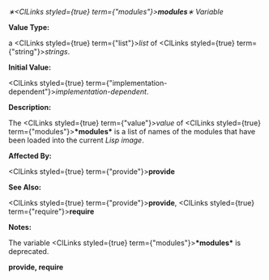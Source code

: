 *∗<ClLinks styled={true} term={"modules"}><b>*modules*</b></ClLinks>∗ Variable* 



**Value Type:** 



a <ClLinks styled={true} term={"list"}><i>list</i></ClLinks> of <ClLinks styled={true} term={"string"}><i>strings</i></ClLinks>. 



**Initial Value:** 



<ClLinks styled={true} term={"implementation-dependent"}><i>implementation-dependent</i></ClLinks>. 



**Description:** 



The <ClLinks styled={true} term={"value"}><i>value</i></ClLinks> of <ClLinks styled={true} term={"modules"}><b>\*modules\*</b></ClLinks> is a list of names of the modules that have been loaded into the current *Lisp image*. 



**Affected By:** 



<ClLinks styled={true} term={"provide"}><b>provide</b></ClLinks> 



**See Also:** 



<ClLinks styled={true} term={"provide"}><b>provide</b></ClLinks>, <ClLinks styled={true} term={"require"}><b>require</b></ClLinks> 



**Notes:** 



The variable <ClLinks styled={true} term={"modules"}><b>\*modules\*</b></ClLinks> is deprecated. 







 



 



**provide, require** 



